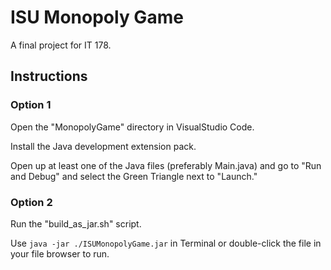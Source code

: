 # ISU Monopoly Game

A final project for IT 178.

## Instructions

### Option 1

Open the "MonopolyGame" directory in VisualStudio Code.

Install the Java development extension pack.

Open up at least one of the Java files (preferably Main.java) and go to "Run and Debug" and select the Green Triangle next to "Launch."

### Option 2

Run the "build_as_jar.sh" script.

Use `java -jar ./ISUMonopolyGame.jar` in Terminal or double-click the file in your file browser to run.
